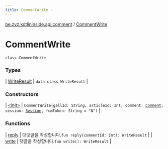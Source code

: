 ```yaml
---
title: CommentWrite - 
---
```


[be.zvz.kotlininside.api.comment](../index.html) / [CommentWrite](./index.html)

# CommentWrite

`class CommentWrite`

### Types

| [WriteResult](-write-result/index.html) | `data class WriteResult` |

### Constructors

| [&lt;init&gt;](-init-.html) | `CommentWrite(gallId: String, articleId: Int, comment: `[`Comment`](../../be.zvz.kotlininside.api.type/-comment/index.html)`, session: `[`Session`](../../be.zvz.kotlininside.session/-session/index.html)`, fcmToken: String = "N")` |

### Functions

| [reply](reply.html) | 대댓글을 작성합니다.`fun reply(commentId: Int): WriteResult` |
| [write](write.html) | 댓글을 작성합니다.`fun write(): WriteResult` |

